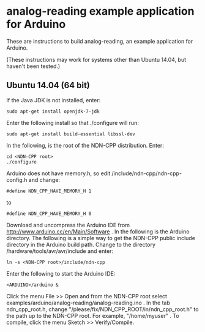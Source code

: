 analog-reading example application for Arduino
==============================================

These are instructions to build analog-reading, an example application for Arduino.

(These instructions may work for systems other than Ubuntu 14.04, but haven't been tested.)

## Ubuntu 14.04 (64 bit)

If the Java JDK is not installed, enter:

    sudo apt-get install openjdk-7-jdk

Enter the following install so that ./configure will run:

    sudo apt-get install build-essential libssl-dev

In the following, <NDN-CPP root> is the root of the NDN-CPP distribution.
Enter:

    cd <NDN-CPP root>
    ./configure

Arduino does not have memory.h, so edit <NDN-CPP root>/include/ndn-cpp/ndn-cpp-config.h
and change:

    #define NDN_CPP_HAVE_MEMORY_H 1

to

    #define NDN_CPP_HAVE_MEMORY_H 0

Download and uncompress the Arduino IDE from http://www.arduino.cc/en/Main/Software .
In the following <ARDUINO> is the Arduino directory.
The following is a simple way to get the NDN-CPP public include directory in the
Arduino build path. Change to the directory <ARDUINO>/hardware/tools/avr/avr/include
and enter:

    ln -s <NDN-CPP root>/include/ndn-cpp

Enter the following to start the Arduino IDE:

    <ARDUINO>/arduino &

Click the menu File >> Open and from the NDN-CPP root select 
examples/arduino/analog-reading/analog-reading.ino .
In the tab ndn_cpp_root.h, change "/please/fix/NDN_CPP_ROOT/in/ndn_cpp_root.h" to
the path up to the NDN-CPP root. For example, "/home/myuser" .
To compile, click the menu Sketch >> Verify/Compile.
